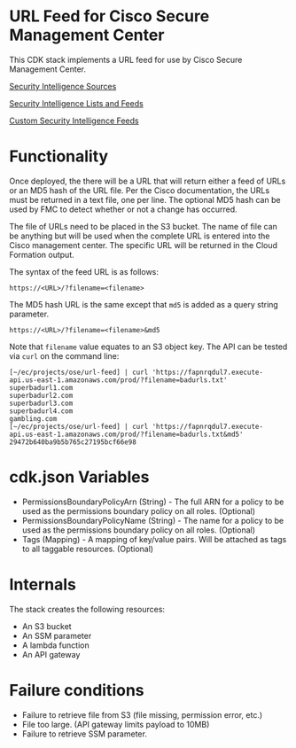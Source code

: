 # URL Feed for Cisco Secure Management Center

This CDK stack implements a URL feed for use by Cisco Secure Management Center.

[Security Intelligence Sources](https://www.cisco.com/c/en/us/td/docs/security/secure-firewall/management-center/device-config/720/management-center-device-config-72/access-security-intelligence.html)

[Security Intelligence Lists and Feeds](https://www.cisco.com/c/en/us/td/docs/security/secure-firewall/management-center/device-config/720/management-center-device-config-72/objects-object-mgmt.html#ID-2243-00000135)

[Custom Security Intelligence Feeds](https://www.cisco.com/c/en/us/td/docs/security/secure-firewall/management-center/device-config/720/management-center-device-config-72/objects-object-mgmt.html#ID-2243-00000278)

# Functionality

Once deployed, the there will be a URL that will return either a feed of URLs or an MD5 hash of the URL file.
Per the Cisco documentation, the URLs must be returned in a text file, one per line. The optional MD5 hash
can be used by FMC to detect whether or not a change has occurred.

The file of URLs need to be placed in the S3 bucket. The name of file can be anything but will be used when
the complete URL is entered into the Cisco management center. The specific URL will be returned in the Cloud Formation output.

The syntax of the feed URL is as follows:

`https://<URL>/?filename=<filename>`

The MD5 hash URL is the same except that `md5` is added as a query string parameter.

`https://<URL>/?filename=<filename>&md5`

Note that `filename` value equates to an S3 object key. The API can be tested via `curl` on the command line:

```
[~/ec/projects/ose/url-feed] | curl 'https://fapnrqdul7.execute-api.us-east-1.amazonaws.com/prod/?filename=badurls.txt'
superbadurl1.com
superbadurl2.com
superbadurl3.com
superbadurl4.com
gambling.com
[~/ec/projects/ose/url-feed] | curl 'https://fapnrqdul7.execute-api.us-east-1.amazonaws.com/prod/?filename=badurls.txt&md5'
29472b640ba9b5b765c27195bcf66e98

```

# cdk.json Variables

- PermissionsBoundaryPolicyArn (String) - The full ARN for a policy to be used as the permissions boundary policy on all roles. (Optional)
- PermissionsBoundaryPolicyName (String) - The name for a policy to be used as the permissions boundary policy on all roles. (Optional)
- Tags (Mapping) - A mapping of key/value pairs. Will be attached as tags to all taggable resources. (Optional)

# Internals

The stack creates the following resources:

- An S3 bucket
- An SSM parameter
- A lambda function
- An API gateway

# Failure conditions

- Failure to retrieve file from S3 (file missing, permission error, etc.)
- File too large. (API gateway limits payload to 10MB)
- Failure to retrieve SSM parameter.
